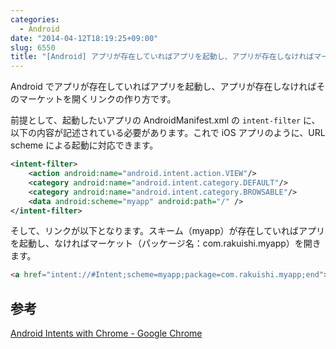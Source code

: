 ```yaml
---
categories:
  - Android
date: "2014-04-12T18:19:25+09:00"
slug: 6550
title: "[Android] アプリが存在していればアプリを起動し、アプリが存在しなければマーケットを開くリンク"
---
```


Android でアプリが存在していればアプリを起動し、アプリが存在しなければそのマーケットを開くリンクの作り方です。

前提として、起動したいアプリの AndroidManifest.xml の `intent-filter` に、以下の内容が記述されている必要があります。これで iOS アプリのように、URL scheme による起動に対応できます。

```xml
<intent-filter>
    <action android:name="android.intent.action.VIEW"/>
    <category android:name="android.intent.category.DEFAULT"/>
    <category android:name="android.intent.category.BROWSABLE"/>
    <data android:scheme="myapp" android:path="/" />
</intent-filter>
```

そして、リンクが以下となります。スキーム（myapp）が存在していればアプリを起動し、なければマーケット（パッケージ名：com.rakuishi.myapp）を開きます。

```html
<a href="intent://#Intent;scheme=myapp;package=com.rakuishi.myapp;end">Open myapp</a>
```

## 参考

[Android Intents with Chrome - Google Chrome](https://developer.chrome.com/multidevice/android/intents)
